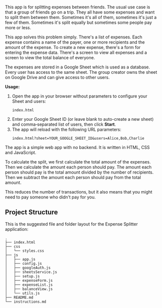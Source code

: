 This app is for splitting expenses between friends.
The usual use case is that a group of friends go on a trip. They all have some expenses and want to split them between them.
Sometimes it's all of them, sometimes it's just a few of them. Sometimes it's split equally but sometimes some people pay more or less.

This app solves this problem simply.
There's a list of expenses. Each expense contains a name of the payer, one or more recipients and the amount of the expense.
To create a new expense, there's a form for entering the expense data.
There's a screen to view all expenses and a screen to view the total balance of everyone.

The expenses are stored in a Google Sheet which is used as a database. Every user has access to the same sheet.
The group creator owns the sheet on Google Drive and can give access to other users.

**Usage:**

1. Open the app in your browser without parameters to configure your Sheet and users:
   ```
   index.html
   ```
2. Enter your Google Sheet ID (or leave blank to auto-create a new sheet) and comma‑separated list of users, then click **Start**.
3. The app will reload with the following URL parameters:
   ```
   index.html?sheet=YOUR_GOOGLE_SHEET_ID&users=Alice,Bob,Charlie
   ```

The app is a simple web app with no backend. It is written in HTML, CSS and JavaScript.

To calculate the split, we first calculate the total amount of the expenses. Then we calculate the amount each person should pay.
The amount each person should pay is the total amount divided by the number of recipients.
Then we subtract the amount each person should pay from the total amount.

This reduces the number of transactions, but it also means that you might need to pay someone who didn't pay for you.

## Project Structure

This is the suggested file and folder layout for the Expense Splitter application:

```
.
├── index.html
├── css
│   └── styles.css
├── js
│   ├── app.js
│   ├── config.js
│   ├── googleAuth.js
│   ├── sheetsService.js
│   ├── setup.js
│   ├── expenseForm.js
│   ├── expenseList.js
│   ├── balanceView.js
│   └── utils.js
├── README.md
└── instructions.md
```